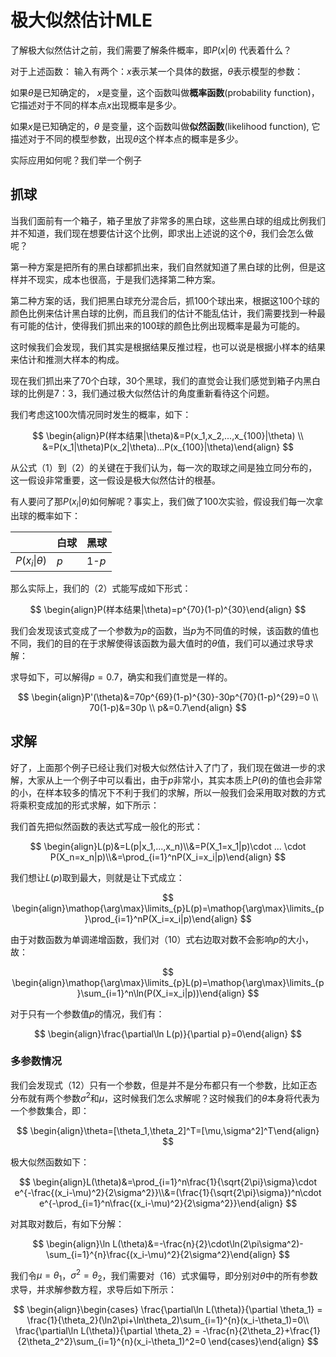 # 极大似然估计MLE

了解极大似然估计之前，我们需要了解条件概率，即$P(x|\theta)$ 代表着什么？

对于上述函数： 输入有两个：$x$表示某一个具体的数据，$\theta$表示模型的参数：

如果$\theta$是已知确定的， $x$是变量，这个函数叫做**概率函数**(probability function)，它描述对于不同的样本点$x$出现概率是多少。

如果$x$是已知确定的，$\theta$ 是变量，这个函数叫做**似然函数**(likelihood function), 它描述对于不同的模型参数，出现$\theta$这个样本点的概率是多少。

实际应用如何呢？我们举一个例子

## 抓球

当我们面前有一个箱子，箱子里放了非常多的黑白球，这些黑白球的组成比例我们并不知道，我们现在想要估计这个比例，即求出上述说的这个$\theta$，我们会怎么做呢？

第一种方案是把所有的黑白球都抓出来，我们自然就知道了黑白球的比例，但是这样并不现实，成本也很高，于是我们选择第二种方案。

第二种方案的话，我们把黑白球充分混合后，抓100个球出来，根据这100个球的颜色比例来估计黑白球的比例，而且我们的估计不能乱估计，我们需要找到一种最有可能的估计，使得我们抓出来的100球的颜色比例出现概率是最为可能的。

这时候我们会发现，我们其实是根据结果反推过程，也可以说是根据小样本的结果来估计和推测大样本的构成。

现在我们抓出来了70个白球，30个黑球，我们的直觉会让我们感觉到箱子内黑白球的比例是7：3，我们通过极大似然估计的角度重新看待这个问题。

我们考虑这100次情况同时发生的概率，如下：

$$
\begin{align}P(样本结果|\theta)&=P(x_1,x_2,...,x_{100}|\theta) \\ &=P(x_1|\theta)P(x_2|\theta)...P(x_{100}|\theta)\end{align}
$$

从公式（1）到（2）的关键在于我们认为，每一次的取球之间是独立同分布的，这一假设非常重要，这一假设是极大似然估计的根基。

有人要问了那$P(x_i|\theta)$如何解呢？事实上，我们做了100次实验，假设我们每一次拿出球的概率如下：

|                  | 白球  | 黑球    |
| ---------------- | --- | ----- |
| $P(x_i\|\theta)$ | $p$ | 1-$p$ |

那么实际上，我们的（2）式能写成如下形式：

$$
\begin{align}P(样本结果|\theta)=p^{70}(1-p)^{30}\end{align}
$$

我们会发现该式变成了一个参数为$p$的函数，当$p$为不同值的时候，该函数的值也不同，我们的目的在于求解使得该函数为最大值时的$\theta$值，我们可以通过求导求解：

求导如下，可以解得$p=0.7$，确实和我们直觉是一样的。

$$
\begin{align}P'(\theta)&=70p^{69}(1-p)^{30}-30p^{70}(1-p)^{29}=0 \\ 70(1-p)&=30p \\ p&=0.7\end{align}
$$

## 求解

好了，上面那个例子已经让我们对极大似然估计入了门了，我们现在做进一步的求解，大家从上一个例子中可以看出，由于$p$非常小，其实本质上$P(\theta)$的值也会非常的小，在样本较多的情况下不利于我们的求解，所以一般我们会采用取对数的方式将乘积变成加的形式求解，如下所示：

我们首先把似然函数的表达式写成一般化的形式：

$$
\begin{align}L(p)&=L(p|x_1,...,x_n)\\&=P(X_1=x_1|p)\cdot ... \cdot P(X_n=x_n|p)\\&=\prod_{i=1}^nP(X_i=x_i|p)\end{align}
$$

我们想让$L(p)$取到最大，则就是让下式成立：

$$
\begin{align}\mathop{\arg\max}\limits_{p}L(p)=\mathop{\arg\max}\limits_{p}\prod_{i=1}^nP(X_i=x_i|p)\end{align}
$$

由于对数函数为单调递增函数，我们对（10）式右边取对数不会影响$p$的大小，故：

$$
\begin{align}\mathop{\arg\max}\limits_{p}L(p)=\mathop{\arg\max}\limits_{p}\sum_{i=1}^n\ln(P(X_i=x_i|p))\end{align}
$$

对于只有一个参数值$p$的情况，我们有：

$$
\begin{align}\frac{\partial\ln L(p)}{\partial p}=0\end{align}
$$

### 多参数情况

我们会发现式（12）只有一个参数，但是并不是分布都只有一个参数，比如正态分布就有两个参数$\sigma^2$和$\mu$，这时候我们怎么求解呢？这时候我们的$\theta$本身将代表为一个参数集合，即：

$$
\begin{align}\theta=[\theta_1,\theta_2]^T=[\mu,\sigma^2]^T\end{align}
$$

极大似然函数如下：

$$
\begin{align}L(\theta)&=\prod_{i=1}^n\frac{1}{\sqrt{2\pi}\sigma}\cdot e^{-\frac{(x_i-\mu)^2}{2\sigma^2}}\\&=(\frac{1}{\sqrt{2\pi}\sigma})^n\cdot e^{-\prod_{i=1}^n\frac{(x_i-\mu)^2}{2\sigma^2}}\end{align}
$$

对其取对数后，有如下分解：

$$
\begin{align}\ln L(\theta)&=-\frac{n}{2}\cdot\ln(2\pi\sigma^2)-\sum_{i=1}^{n}\frac{(x_i-\mu)^2}{2\sigma^2}\end{align}
$$

我们令$\mu=\theta_1$，$\sigma^2=\theta_2$，我们需要对（16）式求偏导，即分别对$\theta$中的所有参数求导，并求解参数方程，求导后如下所示：

$$
\begin{align}\begin{cases} 
\frac{\partial\ln L(\theta)}{\partial \theta_1} = \frac{1}{\theta_2}(\ln2\pi+\ln\theta_2)\sum_{i=1}^{n}(x_i-\theta_1)=0\\
\frac{\partial\ln L(\theta)}{\partial \theta_2} = -\frac{n}{2\theta_2}+\frac{1}{2\theta_2^2}\sum_{i=1}^{n}(x_i-\theta_1)^2=0 
\end{cases}\end{align}
$$
